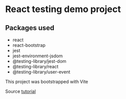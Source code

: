 # React testing demo project
## Packages used
- react
- react-bootstrap
- jest
- jest-environment-jsdom
- @testing-library/jest-dom
- @testing-library/react
- @testing-library/user-event

This project was bootstrapped with Vite

Source [tutorial](https://www.freecodecamp.org/news/write-unit-tests-using-react-testing-library)
